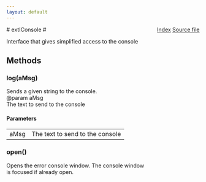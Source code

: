 ```yaml
---
layout: default
---
```

<div class='links' style='float:right'><a href="../index.html">Index</a>
<a href="http://dxr.mozilla.org/mozilla-central/source/toolkit/components/exthelper/extIApplication.idl">Source file</a>
</div>
# extIConsole #
  
Interface that gives simplified access to the console  
  

## Methods ##

### log(aMsg) ###
  
Sends a given string to the console.  
@param   aMsg  
         The text to send to the console  
  

#### Parameters ####

<table>

<tr>
<td>aMsg</td>
<td>         The text to send to the console  
</td>
</tr>

</table>

### open() ###
  
Opens the error console window. The console window  
is focused if already open.  
  
